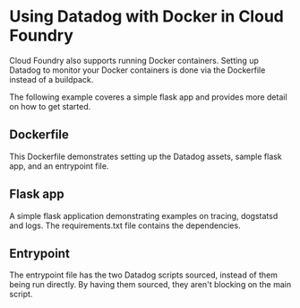 # Using Datadog with Docker in Cloud Foundry

Cloud Foundry also supports running Docker containers. Setting up Datadog to monitor your Docker containers is done via the Dockerfile instead of a buildpack.

The following example coveres a simple flask app and provides more detail on how to get started.

## Dockerfile

This Dockerfile demonstrates setting up the Datadog assets, sample flask app, and an entrypoint file.

## Flask app

A simple flask application demonstrating examples on tracing, dogstatsd and logs. The requirements.txt file contains the dependencies.

## Entrypoint

The entrypoint file has the two Datadog scripts sourced, instead of them being run directly. By having them sourced, they aren't blocking on the main script.
